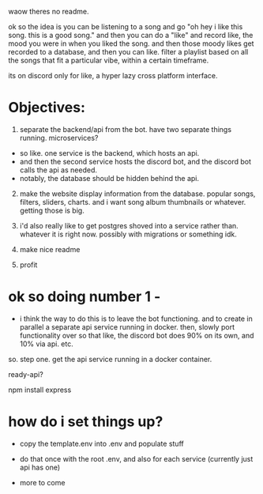 waow theres no readme. 

ok so the idea is you can be listening to a song and go "oh hey i like this song. this is a good song." and then you can do a "like" and record like, the mood you were in when you liked the song. and then those moody likes get recorded to a database, and then you can like. filter a playlist based on all the songs that fit a particular vibe, within a certain timeframe. 

its on discord only for like, a hyper lazy cross platform interface. 

# Objectives:

1. separate the backend/api from the bot. have two separate things running. microservices?

- so like. one service is the backend, which hosts an api.
- and then the second service hosts the discord bot, and the discord bot calls the api as needed. 
- notably, the database should be hidden behind the api. 

2. make the website display information from the database. popular songs, filters, sliders, charts. and i want song album thumbnails or whatever. getting those is big. 

3. i'd also really like to get postgres shoved into a service rather than. whatever it is right now. possibly with migrations or something idk. 

4. make nice readme

5. profit

# ok so doing number 1 - 

- i think the way to do this is to leave the bot functioning. and to create in parallel a separate api service running in docker. then, slowly port functionality over so that like, the discord bot does 90% on its own, and 10% via api. etc. 

so. step one. get the api service running in a docker container. 

ready-api?

npm install express


# how do i set things up?

- copy the template.env into .env and populate stuff

- do that once with the root .env, and also for each service (currently just api has one)

- more to come